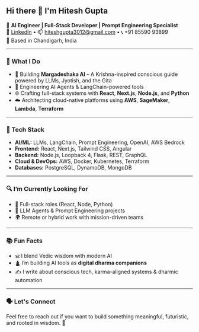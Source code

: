 ## Hi there 👋 I'm Hitesh Gupta

🚀 **AI Engineer | Full-Stack Developer | Prompt Engineering Specialist**  
🔗 [LinkedIn](https://www.linkedin.com/in/hiteshgupta-119710101) • 📫 hiteshgupta3012@gmail.com • 📞 +91 85590 93899  
📍 Based in Chandigarh, India

---

### 🧠 What I Do

- 🧭 Building **Margadeshaka AI** – A Krishna-inspired conscious guide powered by LLMs, Jyotish, and the Gita
- 🤖 Engineering AI Agents & LangChain-powered tools
- 🌐 Crafting full-stack systems with **React**, **Next.js**, **Node.js**, and **Python**
- ☁️ Architecting cloud-native platforms using **AWS**, **SageMaker**, **Lambda**, **Terraform**

---

### 🧰 Tech Stack

- **AI/ML:** LLMs, LangChain, Prompt Engineering, OpenAI, AWS Bedrock
- **Frontend:** React, Next.js, Tailwind CSS, Angular
- **Backend:** Node.js, Loopback 4, Flask, REST, GraphQL
- **Cloud & DevOps:** AWS, Docker, Kubernetes, Terraform
- **Databases:** PostgreSQL, DynamoDB, MongoDB

---

### 🔍 I’m Currently Looking For

- 🧩 Full-stack roles (React, Node, Python)
- 🧠 LLM Agents & Prompt Engineering projects
- 🌍 Remote or hybrid work with mission-driven teams

---

### 📚 Fun Facts

- 🕉️ I blend Vedic wisdom with modern AI
- 🛕 I’m building AI tools as **digital dharma companions**
- ✍️ I write about conscious tech, karma-aligned systems & dharmic automation

---

### 🗣️ Let's Connect

Feel free to reach out if you want to build something meaningful, futuristic, and rooted in wisdom. 🙏
